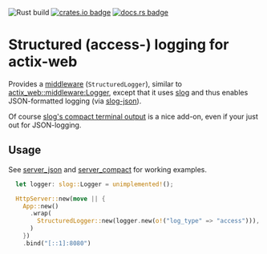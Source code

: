 ![Rust build](https://github.com/elmarx/actix-slog/workflows/Rust/badge.svg) [![crates.io badge](https://img.shields.io/crates/v/actix-slog.svg)](https://crates.io/crates/actix-slog) [![docs.rs badge](https://docs.rs/actix-slog/badge.svg)](https://docs.rs/actix-slog)

# Structured (access-) logging for actix-web

Provides a [middleware](https://docs.rs/actix-web/2.0.0/actix_web/struct.App.html#method.wrap) (`StructuredLogger`), 
similar to [actix_web::middleware:Logger](https://docs.rs/actix-web/2.0.0/actix_web/middleware/struct.Logger.html),
except that it uses [slog](https://crates.io/crates/slog) and thus enables JSON-formatted logging (via [slog-json](https://crates.io/crates/slog-json)).

Of course [slog's compact terminal output](https://github.com/slog-rs/slog#terminal-output-example) is a nice add-on, 
even if your just out for JSON-logging.

## Usage

See [server_json](examples/server_compact.rs) and [server_compact](examples/server_compact.rs) for working examples.

```rust
  let logger: slog::Logger = unimplemented!();

  HttpServer::new(move || {
    App::new()
      .wrap(
        StructuredLogger::new(logger.new(o!("log_type" => "access"))),
      )
    })
    .bind("[::1]:8080")
```
